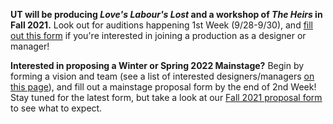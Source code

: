**UT will be producing *Love's Labour's Lost* and a workshop of *The Heirs* in Fall 2021.** Look out for auditions happening 1st Week (9/28-9/30), and [fill out this form](https://forms.gle/qRpMdFR1HDCxAdTi8) if you're interested in joining a production as a designer or manager!

**Interested in proposing a Winter or Spring 2022 Mainstage?** Begin by forming a vision and team (see a list of interested designers/managers [on this page](https://docs.google.com/document/d/1-CPp6fKgUhwP6BdVOM4c6b-2FGZw49l3K-5_jnMQ5rk/edit)), and fill out a mainstage proposal form by the end of 2nd Week! Stay tuned for the latest form, but take a look at our [Fall 2021 proposal form](https://docs.google.com/document/d/1K4Ngp5VwA3ERQ2mI-oCALsg6-hNVvTWd/edit) to see what to expect.
